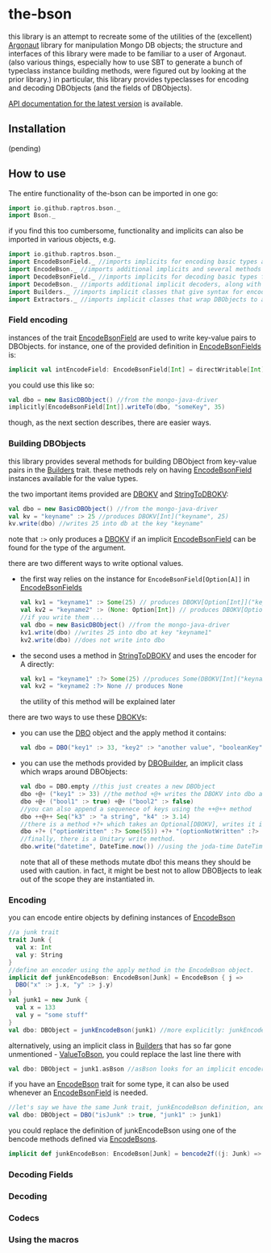 # the-bson

this library is an attempt to recreate some of the utilities of the (excellent) [Argonaut](http://argonaut.io/) library for manipulation Mongo DB objects;
the structure and interfaces of this library were made to be familiar to a user of Argonaut.
(also various things, especially how to use SBT to generate a bunch of typeclass instance building methods, were figured out by looking at the prior library.)
in particular, this library provides typeclasses for encoding and decoding DBObjects (and the fields of DBObjects).

[API documentation for the latest version][api-docs] is available.

## Installation
(pending)

## How to use
The entire functionality of the-bson can be imported in one go:
```scala
import io.github.raptros.bson._
import Bson._
```

if you find this too cumbersome, functionality and implicits can also be imported in various objects, e.g.
```scala
import io.github.raptros.bson._
import EncodeBsonField._ //imports implicits for encoding basic types as object fields
import EncodeBson._ //imports additional implicits and several methods for constructing EncodeBson instances using extraction functions and named fields
import DecodeBsonField._ //imports implicits for decoding basic types from DBObjects
import DecodeBson._ //imports additional implicit decoders, along with several methods for building DecodeBson instances by extracting named fields and applying constructor functions (or making tuples)
import Builders._ //imports implicit classes that give syntax for encoding entire objects or building DBObjects from key-value pairs
import Extractors._ //imports implicit classes that wrap DBObjects to allow you to decode entire objects or decode particular fields
```


### Field encoding
instances of the trait [EncodeBsonField][] are used to write key-value pairs to DBObjects.
for instance, one of the provided definition in [EncodeBsonFields][] is:
```scala
implicit val intEncodeField: EncodeBsonField[Int] = directWritable[Int]
```
you could use this like so:
```scala
val dbo = new BasicDBObject() //from the mongo-java-driver
implicitly[EncodeBsonField[Int]].writeTo(dbo, "someKey", 35)
```
though, as the next section describes, there are easier ways.


### Building DBObjects
this library provides several methods for building DBObject from key-value pairs in the [Builders][] trait.
these methods rely on having [EncodeBsonField][] instances available for the value types.

the two important items provided are [DBOKV][] and [StringToDBOKV][]:
```scala
val dbo = new BasicDBObject() //from the mongo-java-driver
val kv = "keyname" :> 25 //produces DBOKV[Int]("keyname", 25)
kv.write(dbo) //writes 25 into db at the key "keyname"
```
note that `:>` only produces a [DBOKV][] if an implicit [EncodeBsonField][] can be found for the type of the argument.

there are two different ways to write optional values.

* the first way relies on the instance for `EncodeBsonField[Option[A]]` in [EncodeBsonFields][]
    ```scala
    val kv1 = "keyname1" :> Some(25) // produces DBOKV[Option[Int]]("keyname1", Some(25))
    val kv2 = "keyname2" :> (None: Option[Int]) // produces DBOKV[Option[Int]]("keyname2", None)
    //if you write them ...
    val dbo = new BasicDBObject() //from the mongo-java-driver
    kv1.write(dbo) //writes 25 into dbo at key "keyname1"
    kv2.write(dbo) //does not write into dbo
    ```

* the second uses a method in [StringToDBOKV][] and uses the encoder for A directly:
    ```scala
    val kv1 = "keyname1" :?> Some(25) //produces Some(DBOKV[Int]("keyname1", 25))
    val kv2 = "keyname2 :?> None // produces None
    ```
    the utility of this method will be explained later

there are two ways to use these [DBOKV][]s:

* you can use the [DBO][] object and the apply method it contains:
    ```scala
    val dbo = DBO("key1" :> 33, "key2" :> "another value", "booleanKey" :> true)
    ```

* you can use the methods provided by [DBOBuilder][], an implicit class which wraps around DBObjects:
    ```scala
    val dbo = DBO.empty //this just creates a new DBObject
    dbo +@+ ("key1" :> 33) //the method +@+ writes the DBOKV into dbo and then returns dbo; this permits chaining
    dbo +@+ ("bool1" :> true) +@+ ("bool2" :> false)
    //you can also append a sequenece of keys using the ++@++ method
    dbo ++@++ Seq("k3" :> "a string", "k4" :> 3.14)
    //there is a method +?+ which takes an Optional[DBOKV], writes it it is Some, and returns the dbo either way
    dbo +?+ ("optionWritten" :?> Some(55)) +?+ "(optionNotWritten" :?> None) +@+ ("alwaysWritten" :> true)
    //finally, there is a Unitary write method.
    dbo.write("datetime", DateTime.now()) //using the joda-time DateTime
    ```
    note that all of these methods mutate dbo! this means they should be used with caution. in fact, it might be best not to allow DBOBjects to leak out of the scope they are instantiated in.

### Encoding
you can encode entire objects by defining instances of [EncodeBson][]
```scala
//a junk trait
trait Junk {
  val x: Int
  val y: String
}
//define an encoder using the apply method in the EncodeBson object.
implicit def junkEncodeBson: EncodeBson[Junk] = EncodeBson { j =>
  DBO("x" :> j.x, "y" :> j.y)
}
val junk1 = new Junk {
  val x = 133
  val y = "some stuff"
}
val dbo: DBObject = junkEncodeBson(junk1) //more explicitly: junkEncodeBson.encode(junk1)
```

alternatively, using an implicit class in [Builders][] that has so far gone unmentioned - [ValueToBson][], you could replace the last line there with
```scala
val dbo: DBObject = junk1.asBson //asBson looks for an implicit encoder instance for the wrapped type, and uses its encode method
```

if you have an [EncodeBson][] trait for some type, it can also be used whenever an [EncodeBsonField][] is needed.
```scala
//let's say we have the same Junk trait, junkEncodeBson definition, and junk1 value
val dbo: DBObject = DBO("isJunk" :> true, "junk1" :> junk1)
```

you could replace the definition of junkEncodeBson using one of the bencode methods defined via [EncodeBsons][].
```scala
implicit def junkEncodeBson: EncodeBson[Junk] = bencode2f((j: Junk) => (j.x, j.y))("x", "y")
```

### Decoding Fields

### Decoding

### Codecs

### Using the macros


[api-docs]: http://raptros.github.io/the-bson/latest/api/#io.github.raptros.bson.package 
[Builders]: http://raptros.github.io/the-bson/latest/api/#io.github.raptros.bson.Builders
[DBO]: http://raptros.github.io/the-bson/latest/api/#io.github.raptros.bson.Builders$DBO$
[DBOKV]: http://raptros.github.io/the-bson/latest/api/#io.github.raptros.bson.Builders$DBO
[StringToDBOKV]: http://raptros.github.io/the-bson/latest/api/#io.github.raptros.bson.Builders$StringToDBOKV
[DBOBuilder]: http://raptros.github.io/the-bson/latest/api/#io.github.raptros.bson.Builders$DBOBuilder
[ValueToBson]: http://raptros.github.io/the-bson/latest/api/#io.github.raptros.bson.Builders$ValueToBson
[EncodeBson]: http://raptros.github.io/the-bson/latest/api/#io.github.raptros.bson.EncodeBson
[EncodeBsons]: http://raptros.github.io/the-bson/latest/api/#io.github.raptros.bson.EncodeBsons
[EncodeBsonField]: http://raptros.github.io/the-bson/latest/api/#io.github.raptros.bson.EncodeBsonField
[EncodeBsonFields]: http://raptros.github.io/the-bson/latest/api/#io.github.raptros.bson.EncodeBsonFields
[DecodeBson]: http://raptros.github.io/the-bson/latest/api/#io.github.raptros.bson.DecodeBson
[DecodeBsons]: http://raptros.github.io/the-bson/latest/api/#io.github.raptros.bson.DecodeBsons
[DecodeBsonField]: http://raptros.github.io/the-bson/latest/api/#io.github.raptros.bson.DecodeBsonField
[DecodeBsonFields]: http://raptros.github.io/the-bson/latest/api/#io.github.raptros.bson.DecodeBsonFields
